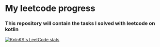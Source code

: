 # My leetcode progress

### This repository will contain the tasks I solved with leetcode on kotlin

[![KnlnKS's LeetCode stats](https://leetcode-stats-six.vercel.app/?username=arhostcode)]()
